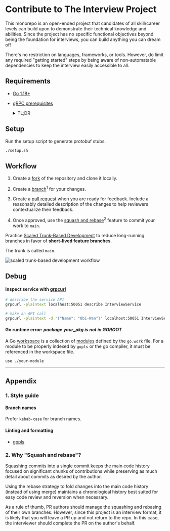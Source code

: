 # Contribute to The Interview Project

This monorepo is an open-ended project that candidates of all skill/career levels can build upon to demonstrate their technical knowledge and abilities. Since the project has no specific functional objectives beyond being the foundation for interviews, you can build anything you can dream of!

There's no restriction on languages, frameworks, or tools. However, do limit any required "getting started" steps by being aware of non-automatable dependencies to keep the interview easily accessible to all.

## Requirements

- [Go 1.18+](https://go.dev/doc/install)
- [gRPC prerequisites](https://grpc.io/docs/languages/go/quickstart/#prerequisites)
    <details>
    <summary>TL;DR</summary>

    1. Install protobuf compiler
        * Linux
          ```
          apt install -y protobuf-compiler
          ```
    
        * Mac
          ```
          brew install protobuf
          ```

        * Windows: use [WSL](https://learn.microsoft.com/en-us/windows/wsl/install) or [install latest release](https://grpc.io/docs/protoc-installation/#install-pre-compiled-binaries-any-os)

    2. Install Go plugins
       ```
       go install google.golang.org/protobuf/cmd/protoc-gen-go@v1.28
       go install google.golang.org/grpc/cmd/protoc-gen-go-grpc@v1.2
       ```

    3. Add plugins to your path
       ```
       export PATH="$PATH:$(go env GOPATH)/bin"
       ```
    </details>

## Setup

Run the setup script to generate protobuf stubs.

```sh
./setup.sh
```

## Workflow

1. Create a [fork](https://docs.github.com/en/pull-requests/collaborating-with-pull-requests/working-with-forks/about-forks) of the repository and clone it locally.

2. Create a [branch](https://docs.github.com/en/pull-requests/collaborating-with-pull-requests/proposing-changes-to-your-work-with-pull-requests/creating-and-deleting-branches-within-your-repository)<sup>1</sup> for your changes.

3. Create a [pull request](https://docs.github.com/en/pull-requests/collaborating-with-pull-requests/proposing-changes-to-your-work-with-pull-requests/creating-a-pull-request-from-a-fork) when you are ready for feedback. Include a reasonably detailed description of the changes to help reviewers contextualize their feedback.

4. Once approved, use the [squash and rebase](https://docs.github.com/en/repositories/configuring-branches-and-merges-in-your-repository/configuring-pull-request-merges/about-merge-methods-on-github#squashing-your-merge-commits)<sup>2</sup> feature to commit your work to `main`.

Practice [Scaled Trunk-Based Development](https://trunkbaseddevelopment.com/#scaled-trunk-based-development) to reduce long-running branches in favor of **short-lived feature branches**.

The trunk is called `main`.

![scaled trunk-based development workflow](https://trunkbaseddevelopment.com/trunk1c.png)

## Debug

#### Inspect service with [grpcurl](https://github.com/fullstorydev/grpcurl)

```sh
# describe the service API
grpcurl -plaintext localhost:50051 describe InterviewService

# make an API call
grpcurl -plaintext -d '{"Name": "Obi-Wan"}' localhost:50051 InterviewService/HelloWorld
```

#### Go runtime error: _package your_pkg is not in GOROOT_

A Go [workspace](https://go.dev/ref/mod#workspaces) is a collection of [modules](https://go.dev/ref/mod#modules-overview) defined by the `go.work` file. For a module to be properly indexed by `gopls` or the go compiler, it must be referenced in the workspace file.

```
use ./your-module
```

---

## Appendix

### 1. Style guide

#### Branch names

Prefer `kebab-case` for branch names.

#### Linting and formatting

- [gopls](https://pkg.go.dev/golang.org/x/tools/gopls)

### 2. Why "Squash and rebase"?

Squashing commits into a single commit keeps the main code history focused on significant chunks of contributions while preserving as much detail about commits as desired by the author.

Using the rebase strategy to fold changes into the main code history (instead of using merge) maintains a chronological history best suited for easy code review and reversion when necessary.

As a rule of thumb, PR authors should manage the squashing and rebasing of their own branches. However, since this project is an interview format, it is likely that you will leave a PR up and not return to the repo. In this case, the interviewer should complete the PR on the author's behalf.
